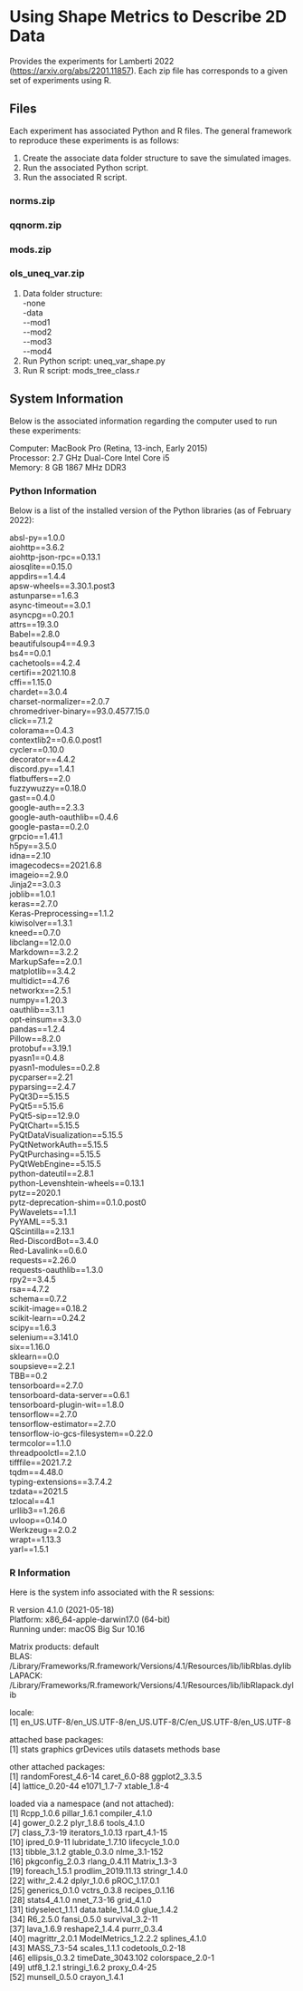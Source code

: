 # Using Shape Metrics to Describe 2D Data

Provides the experiments for Lamberti 2022 (https://arxiv.org/abs/2201.11857).  Each zip file has corresponds to a given set of experiments using R. 

## Files

Each experiment has associated Python and R files.  The general framework to reproduce these experiments is as follows:

1. Create the associate data folder structure to save the simulated images. 
2. Run the associated Python script.
3. Run the associated R script. 

### norms.zip 

### qqnorm.zip

### mods.zip 

### ols_uneq_var.zip

1. Data folder structure:<br />
   -none<br />
   -data<br />
     --mod1<br />
     --mod2<br />
     --mod3<br />
     --mod4<br />
2. Run Python script: uneq_var_shape.py
3. Run R script: mods_tree_class.r

## System Information

Below is the associated information regarding the computer used to run these experiments:

Computer: MacBook Pro (Retina, 13-inch, Early 2015)<br />
Processor: 2.7 GHz Dual-Core Intel Core i5<br />
Memory: 8 GB 1867 MHz DDR3<br />

### Python Information

Below is a list of the installed version of the Python libraries (as of February 2022):

absl-py==1.0.0<br />
aiohttp==3.6.2<br />
aiohttp-json-rpc==0.13.1<br />
aiosqlite==0.15.0<br />
appdirs==1.4.4<br />
apsw-wheels==3.30.1.post3<br />
astunparse==1.6.3<br />
async-timeout==3.0.1<br />
asyncpg==0.20.1<br />
attrs==19.3.0<br />
Babel==2.8.0<br />
beautifulsoup4==4.9.3<br />
bs4==0.0.1<br />
cachetools==4.2.4<br />
certifi==2021.10.8<br />
cffi==1.15.0<br />
chardet==3.0.4<br />
charset-normalizer==2.0.7<br />
chromedriver-binary==93.0.4577.15.0<br />
click==7.1.2<br />
colorama==0.4.3<br />
contextlib2==0.6.0.post1<br />
cycler==0.10.0<br />
decorator==4.4.2<br />
discord.py==1.4.1<br />
flatbuffers==2.0<br />
fuzzywuzzy==0.18.0<br />
gast==0.4.0<br />
google-auth==2.3.3<br />
google-auth-oauthlib==0.4.6<br />
google-pasta==0.2.0<br />
grpcio==1.41.1<br />
h5py==3.5.0<br />
idna==2.10<br />
imagecodecs==2021.6.8<br />
imageio==2.9.0<br />
Jinja2==3.0.3<br />
joblib==1.0.1<br />
keras==2.7.0<br />
Keras-Preprocessing==1.1.2<br />
kiwisolver==1.3.1<br />
kneed==0.7.0<br />
libclang==12.0.0<br />
Markdown==3.2.2<br />
MarkupSafe==2.0.1<br />
matplotlib==3.4.2<br />
multidict==4.7.6<br />
networkx==2.5.1<br />
numpy==1.20.3<br />
oauthlib==3.1.1<br />
opt-einsum==3.3.0<br />
pandas==1.2.4<br />
Pillow==8.2.0<br />
protobuf==3.19.1<br />
pyasn1==0.4.8<br />
pyasn1-modules==0.2.8<br />
pycparser==2.21<br />
pyparsing==2.4.7<br />
PyQt3D==5.15.5<br />
PyQt5==5.15.6<br />
PyQt5-sip==12.9.0<br />
PyQtChart==5.15.5<br />
PyQtDataVisualization==5.15.5<br />
PyQtNetworkAuth==5.15.5<br />
PyQtPurchasing==5.15.5<br />
PyQtWebEngine==5.15.5<br />
python-dateutil==2.8.1<br />
python-Levenshtein-wheels==0.13.1<br />
pytz==2020.1<br />
pytz-deprecation-shim==0.1.0.post0<br />
PyWavelets==1.1.1<br />
PyYAML==5.3.1<br />
QScintilla==2.13.1<br />
Red-DiscordBot==3.4.0<br />
Red-Lavalink==0.6.0<br />
requests==2.26.0<br />
requests-oauthlib==1.3.0<br />
rpy2==3.4.5<br />
rsa==4.7.2<br />
schema==0.7.2<br />
scikit-image==0.18.2<br />
scikit-learn==0.24.2<br />
scipy==1.6.3<br />
selenium==3.141.0<br />
six==1.16.0<br />
sklearn==0.0<br />
soupsieve==2.2.1<br />
TBB==0.2<br />
tensorboard==2.7.0<br />
tensorboard-data-server==0.6.1<br />
tensorboard-plugin-wit==1.8.0<br />
tensorflow==2.7.0<br />
tensorflow-estimator==2.7.0<br />
tensorflow-io-gcs-filesystem==0.22.0<br />
termcolor==1.1.0<br />
threadpoolctl==2.1.0<br />
tifffile==2021.7.2<br />
tqdm==4.48.0<br />
typing-extensions==3.7.4.2<br />
tzdata==2021.5<br />
tzlocal==4.1<br />
urllib3==1.26.6<br />
uvloop==0.14.0<br />
Werkzeug==2.0.2<br />
wrapt==1.13.3<br />
yarl==1.5.1<br />


### R Information

Here is the system info associated with the R sessions:

R version 4.1.0 (2021-05-18)<br />
Platform: x86_64-apple-darwin17.0 (64-bit)<br />
Running under: macOS Big Sur 10.16<br />

Matrix products: default<br />
BLAS:   /Library/Frameworks/R.framework/Versions/4.1/Resources/lib/libRblas.dylib<br />
LAPACK: /Library/Frameworks/R.framework/Versions/4.1/Resources/lib/libRlapack.dylib<br />

locale:<br />
[1] en_US.UTF-8/en_US.UTF-8/en_US.UTF-8/C/en_US.UTF-8/en_US.UTF-8<br />

attached base packages:<br />
[1] stats     graphics  grDevices utils     datasets  methods   base     <br />

other attached packages:<br />
[1] randomForest_4.6-14 caret_6.0-88        ggplot2_3.3.5      <br />
[4] lattice_0.20-44     e1071_1.7-7         xtable_1.8-4       <br />

loaded via a namespace (and not attached):<br />
 [1] Rcpp_1.0.6           pillar_1.6.1         compiler_4.1.0      <br />
 [4] gower_0.2.2          plyr_1.8.6           tools_4.1.0         <br />
 [7] class_7.3-19         iterators_1.0.13     rpart_4.1-15        <br />
[10] ipred_0.9-11         lubridate_1.7.10     lifecycle_1.0.0     <br />
[13] tibble_3.1.2         gtable_0.3.0         nlme_3.1-152        <br />
[16] pkgconfig_2.0.3      rlang_0.4.11         Matrix_1.3-3        <br />
[19] foreach_1.5.1        prodlim_2019.11.13   stringr_1.4.0       <br />
[22] withr_2.4.2          dplyr_1.0.6          pROC_1.17.0.1       <br />
[25] generics_0.1.0       vctrs_0.3.8          recipes_0.1.16      <br />
[28] stats4_4.1.0         nnet_7.3-16          grid_4.1.0          <br />
[31] tidyselect_1.1.1     data.table_1.14.0    glue_1.4.2          <br />
[34] R6_2.5.0             fansi_0.5.0          survival_3.2-11     <br />
[37] lava_1.6.9           reshape2_1.4.4       purrr_0.3.4         <br />
[40] magrittr_2.0.1       ModelMetrics_1.2.2.2 splines_4.1.0       <br />
[43] MASS_7.3-54          scales_1.1.1         codetools_0.2-18    <br />
[46] ellipsis_0.3.2       timeDate_3043.102    colorspace_2.0-1    <br />
[49] utf8_1.2.1           stringi_1.6.2        proxy_0.4-25        <br />
[52] munsell_0.5.0        crayon_1.4.1        <br />

